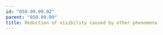 ```yaml
---
id: "050.09.09.02"
parent: "050.09.09"
title: Reduction of visibility caused by other phenomena
---
```

